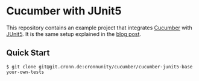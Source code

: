 # Cucumber with JUnit5

This repository contains an example project that integrates [Cucumber](https://cucumber.io/) with [JUnit5](https://junit.org/junit5/). It is the same setup explained in the [blog post](https://blog.cronn.de/en/testing/2020/08/03/cucumber-junit5.html).

## Quick Start

```shell
$ git clone git@git.cronn.de:cronnunity/cucumber/cucumber-junit5-base your-own-tests
```
